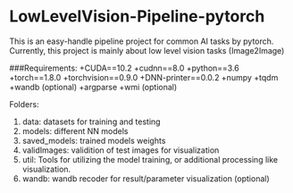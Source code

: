 # LowLevelVision-Pipeline-pytorch
This is an easy-handle pipeline project for common AI tasks by pytorch. Currently, this project is mainly about low level vision tasks (Image2Image)

###Requirements:
+CUDA==10.2
+cudnn==8.0
+python==3.6
  +torch==1.8.0
  +torchvision==0.9.0
  +DNN-printer==0.0.2
  +numpy
  +tqdm
  +wandb (optional)
  +argparse
  +wmi (optional)


Folders:
1. data: datasets for training and testing
2. models: different NN models
3. saved_models: trained models weights
4. validImages: validition of test images for visualization
5. util: Tools for utilizing the model training, or additional processing like visualization.
6. wandb: wandb recoder for result/parameter visualization (optional)
